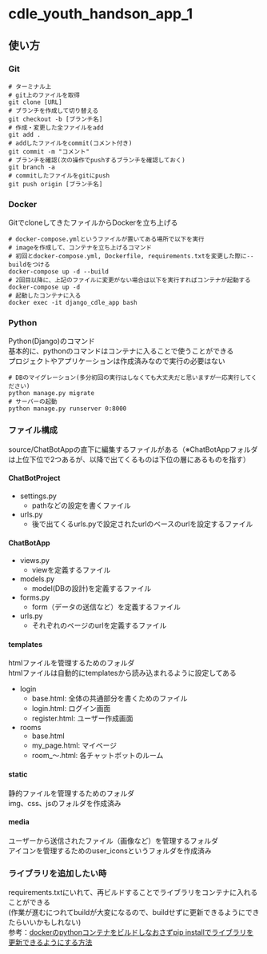 # cdle_youth_handson_app_1

## 使い方

### Git
```
# ターミナル上
# git上のファイルを取得
git clone [URL]
# ブランチを作成して切り替える
git checkout -b [ブランチ名]
# 作成・変更した全ファイルをadd
git add .
# addしたファイルをcommit(コメント付き)
git commit -m "コメント"
# ブランチを確認(次の操作でpushするブランチを確認しておく)
git branch -a
# commitしたファイルをgitにpush
git push origin [ブランチ名]
```

### Docker
GitでcloneしてきたファイルからDockerを立ち上げる

```
# docker-compose.ymlというファイルが置いてある場所で以下を実行
# imageを作成して、コンテナを立ち上げるコマンド
# 初回とdocker-compose.yml, Dockerfile, requirements.txtを変更した際に--buildをつける
docker-compose up -d --build
# 2回目以降に、上記のファイルに変更がない場合は以下を実行すればコンテナが起動する
docker-compose up -d
# 起動したコンテナに入る
docker exec -it django_cdle_app bash
```

### Python
Python(Django)のコマンド  
基本的に、pythonのコマンドはコンテナに入ることで使うことができる  
プロジェクトやアプリケーションは作成済みなので実行の必要はない

```
# DBのマイグレーション(多分初回の実行はしなくても大丈夫だと思いますが一応実行してください)
python manage.py migrate
# サーバーの起動
python manage.py runserver 0:8000
```

### ファイル構成
source/ChatBotAppの直下に編集するファイルがある（※ChatBotAppフォルダは上位下位で2つあるが、以降で出てくるものは下位の層にあるものを指す）  

#### ChatBotProject
- settings.py
  - pathなどの設定を書くファイル
- urls.py
  - 後で出てくるurls.pyで設定されたurlのベースのurlを設定するファイル

#### ChatBotApp
- views.py
  - viewを定義するファイル
- models.py
  - model(DBの設計)を定義するファイル
- forms.py
  - form（データの送信など）を定義するファイル
- urls.py
  - それぞれのページのurlを定義するファイル

#### templates
htmlファイルを管理するためのフォルダ  
htmlファイルは自動的にtemplatesから読み込まれるように設定してある
- login
  - base.html: 全体の共通部分を書くためのファイル
  - login.html: ログイン画面
  - register.html: ユーザー作成画面
- rooms
  - base.html
  - my_page.html: マイページ
  - room_〜.html: 各チャットボットのルーム

#### static
静的ファイルを管理するためのフォルダ  
img、css、jsのフォルダを作成済み　　

#### media  
ユーザーから送信されたファイル（画像など）を管理するフォルダ  
アイコンを管理するためのuser_iconsというフォルダを作成済み

### ライブラリを追加したい時
requirements.txtにいれて、再ビルドすることでライブラリをコンテナに入れることができる  
(作業が進むにつれてbuildが大変になるので、buildせずに更新できるようにできたらいいかもしれない)  
参考：[dockerのpythonコンテナをビルドしなおさずpip installでライブラリを更新できるようにする方法 ](https://asukiaaa.blogspot.com/2020/07/docker-python-pip-install-without-rebuilding.html)